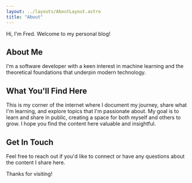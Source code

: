 ```yaml
---
layout: ../layouts/AboutLayout.astro
title: "About"
---
```


Hi, I'm Fred. Welcome to my personal blog!

## About Me
I'm a software developer with a keen interest in machine learning and the theoretical foundations that underpin modern technology.
## What You'll Find Here
This is my corner of the internet where I document my journey, share what I'm learning, and explore topics that I'm passionate about. My goal is to learn and share in public, creating a space for both myself and others to grow. I hope you find the content here valuable and insightful.


## Get In Touch

Feel free to reach out if you'd like to connect or have any questions about the content I share here.

Thanks for visiting!
